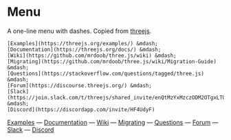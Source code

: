 # Menu

A one-line menu with dashes. Copied from [threejs](https://github.com/mrdoob/three.js/blob/dev/README.md).

	[Examples](https://threejs.org/examples/) &mdash;
	[Documentation](https://threejs.org/docs/) &mdash;
	[Wiki](https://github.com/mrdoob/three.js/wiki) &mdash;
	[Migrating](https://github.com/mrdoob/three.js/wiki/Migration-Guide) &mdash;
	[Questions](https://stackoverflow.com/questions/tagged/three.js) &mdash;
	[Forum](https://discourse.threejs.org/) &mdash;
	[Slack](https://join.slack.com/t/threejs/shared_invite/enQtMzYxMzczODM2OTgxLTQ1YmY4YTQxOTFjNDAzYmQ4NjU2YzRhNzliY2RiNDEyYjU2MjhhODgyYWQ5Y2MyZTU3MWNkOGVmOGRhOTQzYTk) &mdash;
	[Discord](https://discordapp.com/invite/HF4UdyF)

[Examples](https://threejs.org/examples/) &mdash;
[Documentation](https://threejs.org/docs/) &mdash;
[Wiki](https://github.com/mrdoob/three.js/wiki) &mdash;
[Migrating](https://github.com/mrdoob/three.js/wiki/Migration-Guide) &mdash;
[Questions](https://stackoverflow.com/questions/tagged/three.js) &mdash;
[Forum](https://discourse.threejs.org/) &mdash;
[Slack](https://join.slack.com/t/threejs/shared_invite/enQtMzYxMzczODM2OTgxLTQ1YmY4YTQxOTFjNDAzYmQ4NjU2YzRhNzliY2RiNDEyYjU2MjhhODgyYWQ5Y2MyZTU3MWNkOGVmOGRhOTQzYTk) &mdash;
[Discord](https://discordapp.com/invite/HF4UdyF)
